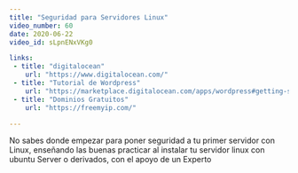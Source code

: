 ```yaml
---
title: "Seguridad para Servidores Linux"
video_number: 60
date: 2020-06-22
video_id: sLpnENxVKg0

links:
 - title: "digitalocean"
    url: "https://www.digitalocean.com/"
 - title: "Tutorial de Wordpress"
    url: "https://marketplace.digitalocean.com/apps/wordpress#getting-started"
 - title: "Dominios Gratuitos"
    url: "https://freemyip.com/"

---
```


No sabes donde empezar para poner seguridad a tu primer servidor con Linux, enseñando las buenas practicar al instalar tu servidor linux con ubuntu Server o derivados, con el apoyo de un Experto  
